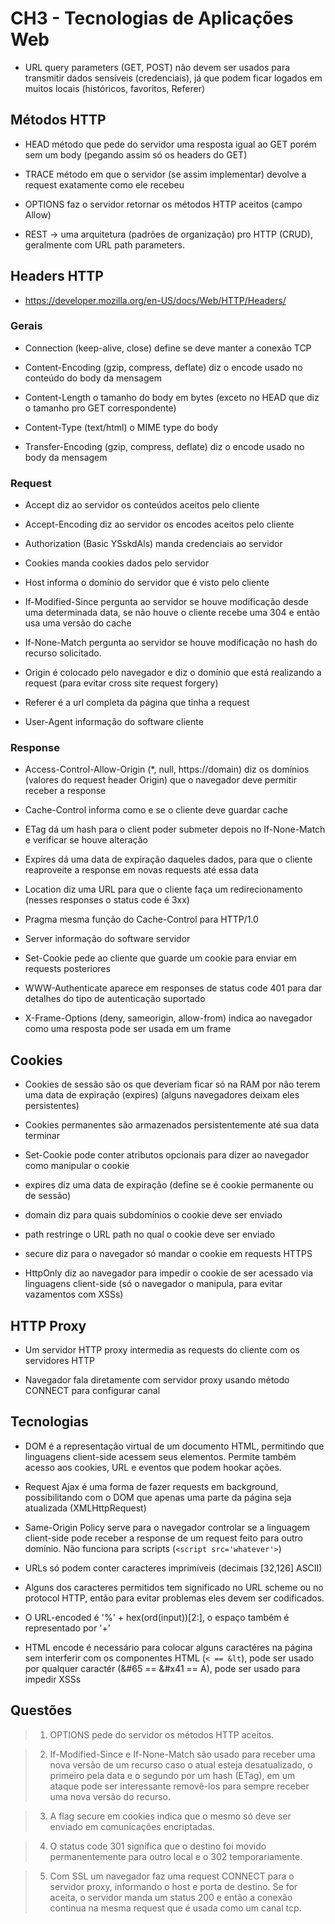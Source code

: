 # CH3 - Tecnologias de Aplicações Web

- URL query parameters (GET, POST) não devem ser usados para transmitir dados sensíveis (credenciais), já que podem ficar logados em muitos locais (históricos, favoritos, Referer)

## Métodos HTTP
- HEAD método que pede do servidor uma resposta igual ao GET porém sem um body (pegando assim só os headers do GET)

- TRACE método em que o servidor (se assim implementar) devolve a request exatamente como ele recebeu

- OPTIONS faz o servidor retornar os métodos HTTP aceitos (campo Allow)

- REST -> uma arquitetura (padrões de organização) pro HTTP (CRUD), geralmente com URL path parameters.

## Headers HTTP 
- https://developer.mozilla.org/en-US/docs/Web/HTTP/Headers/

### Gerais 
- Connection (keep-alive, close) define se deve manter a conexão TCP

- Content-Encoding (gzip, compress, deflate) diz o encode usado no conteúdo do body da mensagem

- Content-Length o tamanho do body em bytes (exceto no HEAD que diz o tamanho pro GET correspondente)

- Content-Type (text/html) o MIME type do body

- Transfer-Encoding (gzip, compress, deflate) diz o encode usado no body da mensagem

### Request
- Accept diz ao servidor os conteúdos aceitos pelo cliente

- Accept-Encoding diz ao servidor os encodes aceitos pelo cliente

- Authorization (Basic YSskdAls) manda credenciais ao servidor

- Cookies manda cookies dados pelo servidor

- Host informa o domínio do servidor que é visto pelo cliente 

- If-Modified-Since pergunta ao servidor se houve modificação desde uma determinada data, se não houve o cliente recebe uma 304 e então usa uma versão do cache

- If-None-Match pergunta ao servidor se houve modificação no hash do recurso solicitado.

- Origin é colocado pelo navegador e diz o domínio que está realizando a request (para evitar cross site request forgery)

- Referer é a url completa da página que tinha a request

- User-Agent informação do software cliente

### Response

- Access-Control-Allow-Origin (*, null, https://domain) diz os domínios (valores do request header Origin) que o navegador deve permitir receber a response

- Cache-Control informa como e se o cliente deve guardar cache

- ETag dá um hash para o client poder submeter depois no If-None-Match e verificar se houve alteração

- Expires dá uma data de expiração daqueles dados, para que o cliente reaproveite a response em novas requests até essa data

- Location diz uma URL para que o cliente faça um redirecionamento (nesses responses o status code é 3xx)

- Pragma mesma função do Cache-Control para HTTP/1.0

- Server informação do software servidor

- Set-Cookie pede ao cliente que guarde um cookie para enviar em requests posteriores

- WWW-Authenticate aparece em responses de status code 401 para dar detalhes do tipo de autenticação suportado

- X-Frame-Options (deny, sameorigin, allow-from) indica ao navegador como uma resposta pode ser usada em um frame

## Cookies

- Cookies de sessão são os que deveriam ficar só na RAM por não terem uma data de expiração (expires) (alguns navegadores deixam eles persistentes)

- Cookies permanentes são armazenados persistentemente até sua data terminar

- Set-Cookie pode conter atributos opcionais para dizer ao navegador como manipular o cookie

- expires diz uma data de expiração (define se é cookie permanente ou de sessão)

- domain diz para quais subdomínios o cookie deve ser enviado

- path restringe o URL path no qual o cookie deve ser enviado

- secure diz para o navegador só mandar o cookie em requests HTTPS

- HttpOnly diz ao navegador para impedir o cookie de ser acessado via linguagens client-side (só o navegador o manipula, para evitar vazamentos com XSSs)

## HTTP Proxy

- Um servidor HTTP proxy intermedia as requests do cliente com os servidores HTTP

- Navegador fala diretamente com servidor proxy usando método CONNECT para configurar canal

## Tecnologias

- DOM é a representação virtual de um documento HTML, permitindo que linguagens client-side acessem seus elementos. Permite também acesso aos cookies, URL e eventos que podem hookar ações.

- Request Ajax é uma forma de fazer requests em background, possibilitando com o DOM que apenas uma parte da página seja atualizada (XMLHttpRequest)

- Same-Origin Policy serve para o navegador controlar se a linguagem client-side pode receber a response de um request feito para outro domínio. Não funciona para scripts (```<script src='whatever'>```)

- URLs só podem conter caracteres imprimíveis (decimais [32,126] ASCII)

- Alguns dos caracteres permitidos tem significado no URL scheme ou no protocol HTTP, então para evitar problemas eles devem ser codificados.

- O URL-encoded é '%' + hex(ord(input))[2:], o espaço também é representado por '+'

- HTML encode é necessário para colocar alguns caractéres na página sem interferir com os componentes HTML (```< == &lt```), pode ser usado por qualquer caractér (&#65 == &#x41 == A), pode ser usado para impedir XSSs


## Questões

> 1) OPTIONS pede do servidor os métodos HTTP aceitos.

> 2) If-Modified-Since e If-None-Match são usado para receber uma nova versão de um recurso caso o atual esteja desatualizado, o primeiro pela data e o segundo por um hash (ETag), em um ataque pode ser interessante removê-los para sempre receber uma nova versão do recurso.

> 3) A flag secure em cookies indica que o mesmo só deve ser enviado em comunicações encriptadas.

> 4) O status code 301 significa que o destino foi movido permanentemente para outro local e o 302 temporariamente.

> 5) Com SSL um navegador faz uma request CONNECT para o servidor proxy, informando o host e porta de destino. Se for aceita, o servidor manda um status 200 e então a conexão continua na mesma request que é usada como um canal tcp.

